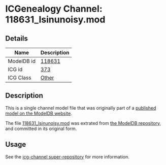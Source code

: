# ICGenealogy Channel: 118631\_Isinunoisy.mod

## Details

Name | Description
---- | -----------
ModelDB id | [118631](http://senselab.med.yale.edu/ModelDB/ShowModel.cshtml?model=118631)
ICG id | [373](http://icg.neurotheory.ox.ac.uk/channels/other/373)
ICG Class | [Other](http://icg.neurotheory.ox.ac.uk/channels/other)

## Description

This is a single channel model file that was originally part of a [published model on the ModelDB website](http://senselab.med.yale.edu/mModelDB/ShowModel.cshtml?model=118631).

The file [118631\_Isinunoisy.mod](118631_Isinunoisy.mod) was extrated from [the ModelDB repository](http://senselab.med.yale.edu/ModelDB/ShowModel.cshtml?model=118631), and committed in its original form.

## Usage

See the [icg-channel super-repository](https://github.com/icgenealogy/icg-channels) for more information.